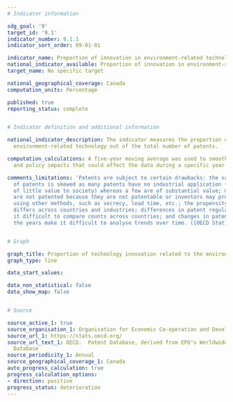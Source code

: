 ```yaml
---
# Indicator information

sdg_goal: '9'
target_id: '9.1'
indicator_number: 9.1.1
indicator_sort_order: 09-01-01

indicator_name: Proportion of innovation in environment-related technology
national_indicator_available: Proportion of innovation in environment-related technology
target_name: No specific target

national_geographical_coverage: Canada
computation_units: Percentage

published: true
reporting_status: complete


# Indicator definition and additional information

national_indicator_description: The indicator measures the proportion of patents in
  environment-related technology out of the total number of patents.

computation_calculations: A five-year moving average was used to smooth for election
  and policy impacts that could affect the data during a specific year.

comments_limitations: 'Patents are subject to certain drawbacks: the value distribution
  of patents is skewed as many patents have no industrial application (and hence are
  of little value to society) whereas a few are of substantial value; many inventions
  are not patented because they are not patentable or inventors may protect the inventions
  using other methods, such as secrecy, lead time, etc.; the propensity to patent
  differs across countries and industries; differences in patent regulations make
  it difficult to compare counts across countries; and changes in patent law over
  the years make it difficult to analyse trends over time. ([OECD Stat](https://stats.oecd.org/))'


# Graph

graph_title: Proportion of technology innovation related to the environment
graph_type: line

data_start_values:

data_non_statistical: false
data_show_map: false


# Source

source_active_1: true
source_organisation_1: Organisation for Economic Co-operation and Development
source_url_1: https://stats.oecd.org/
source_url_text_1: OECD.  Patent Database, derived from EPO's Worldwide Patent Statistical
  Database
source_periodicity_1: Annual
source_geographical_coverage_1: Canada
auto_progress_calculation: true
progress_calculation_options:
- direction: positive
progress_status: deterioration
---
```

